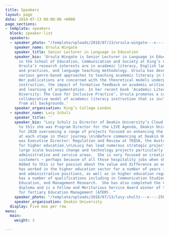 ```yaml
---
title: Speakers
layout: page
date: 2018-07-13 00:00:00 +0000
page_sections:
- template: speakers
  block: speaker-list
  speakers:
  - speaker_photo: "/template/uploads/2018/07/13/ursula-wingate---x----250-306x---.jpg"
    speaker_name: Ursula Wingate
    speaker_title: Senior Lecturer in Language in Education
    speaker_bio: 'Ursula Wingate is Senior Lecturer in Language in Education and works
      in the School of Education, Communication and Society at King’s College London.
      Ursula’s research interests are in academic literacy, English language policies
      and practices, and language teaching methodology. Ursula has developed and evaluated
      various genre-based approaches to teaching academic literacy in higher education.
      Her publications are concerned with the theoretical models underpinning literacy
      instruction, the impact of formative feedback on academic writing, and the teaching
      and learning of argumentation. In her recent book ‘Academic Literacy and Student
      Diversity: The Case for Inclusive Practice’, Ursula promotes a curriculum-embedded
      collaborative model of academic literacy instruction that is inclusive of students
      from all backgrounds.'
    speaker_organisation: King’s College London
  - speaker_name: Lucy Schulz
    speaker_title: ''
    speaker_bio: "Lucy Schulz is Director of Deakin University’s Cloud Campus.  Prior
      to this she was Program Director for the LIVE Agenda, Deakin University’s vision
      for 2020 overseeing a range of projects focused on enhancing the student experience
      at each stage in their journey.\n\nBefore commencing at Deakin University Lucy
      was Executive Director: Regulation and Review at TEQSA, the Australian regulator
      for higher education.\n\nLucy has lead numerous strategic projects including
      large scale business change and technology projects particularly in university
      administrative and service areas.  She is very focused on creating value for
      customers – perhaps because of all those hospitality jobs when she was young.
      Added to this is her passion about the value and difference an education makes.\n\nLucy
      has worked in the higher education sector for a number of years in both academic
      and administrative positions, as well as in higher education regulation.  She
      has a number of qualifications including in Communication Studies, Legal Studies,
      Education, and Management Research.  She has also completed the Company Directors
      diploma and is a Fellow and Meritorious Service Award winner of the Association
      for Tertiary Education Management (ATEM). "
    speaker_photo: "/template/uploads/2018/07/13/lucy-shultz---x----250-306x---.jpg"
    speaker_organisation: Deakin University
  display: Five max per row
menu:
  main:
    weight: 3

---
```

